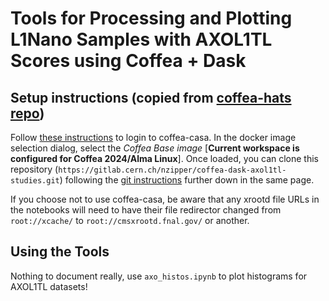 # Tools for Processing and Plotting L1Nano Samples with AXOL1TL Scores using Coffea + Dask

## Setup instructions (copied from [coffea-hats repo](https://github.com/CoffeaTeam/coffea-hats))
Follow [these instructions](https://coffea-casa.readthedocs.io/en/latest/cc_user.html#access) to login to coffea-casa.
In the docker image selection dialog, select the *Coffea Base image* [**Current workspace is configured for Coffea 2024/Alma Linux**].
Once loaded, you can clone this repository (`https://gitlab.cern.ch/nzipper/coffea-dask-axol1tl-studies.git`)
following the [git instructions](https://coffea-casa.readthedocs.io/en/latest/cc_user.html#using-git) further down in the same page.

If you choose not to use coffea-casa, be aware that any xrootd file URLs in the notebooks will need to have their file redirector changed from
`root://xcache/` to `root://cmsxrootd.fnal.gov/` or another.


## Using the Tools
Nothing to document really, use `axo_histos.ipynb` to plot histograms for AXOL1TL datasets!
